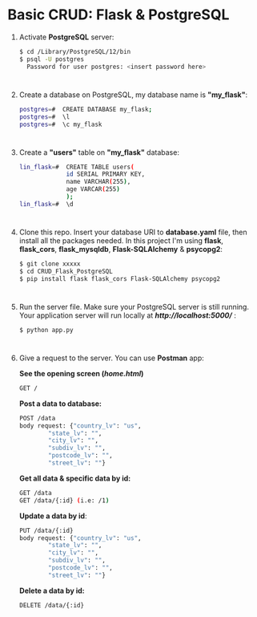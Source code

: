 # Basic CRUD: Flask & PostgreSQL

1. Activate __PostgreSQL__ server:
    
    ```bash
    $ cd /Library/PostgreSQL/12/bin
    $ psql -U postgres
      Password for user postgres: <insert password here>
    ```

#

2. Create a database on PostgreSQL, my database name is __"my_flask"__:
    
    ```bash
    postgres=#  CREATE DATABASE my_flask;
    postgres=#  \l 
    postgres=#  \c my_flask
    ``` 

#

3. Create a __"users"__ table on __"my_flask"__ database:
    
    ```bash
    lin_flask=#  CREATE TABLE users(
                 id SERIAL PRIMARY KEY,
                 name VARCHAR(255),
                 age VARCAR(255)
                 );
    lin_flask=#  \d
    ``` 

#

4. Clone this repo. Insert your database URI to __database.yaml__ file, then install all the packages needed. In this project I'm using __flask__, __flask_cors__, __flask_mysqldb__, __Flask-SQLAlchemy__ & __psycopg2__:
    ```bash
    $ git clone xxxxx
    $ cd CRUD_Flask_PostgreSQL
    $ pip install flask flask_cors Flask-SQLAlchemy psycopg2
    ```

#

5. Run the server file. Make sure your PostgreSQL server is still running. Your application server will run locally at __*http://localhost:5000/*__ :
    ```bash
    $ python app.py
    ```

#

6. Give a request to the server. You can use __Postman__ app:
    
    __See the opening screen (*home.html*)__
    ```bash
    GET /
    ```

    __Post a data to database:__ 
    ```bash
    POST /data
    body request: {"country_lv": "us",
            "state_lv": "",
            "city_lv": "",
            "subdiv_lv": "",
            "postcode_lv": "",
            "street_lv": ""}
    ```
    __Get all data & specific data by id:__
    ```bash
    GET /data
    GET /data/{:id} (i.e: /1)
    ```
    __Update a data by id__:
    ```bash
    PUT /data/{:id}
    body request: {"country_lv": "us",
            "state_lv": "",
            "city_lv": "",
            "subdiv_lv": "",
            "postcode_lv": "",
            "street_lv": ""}
    ```
    __Delete a data by id:__
    ```bash
    DELETE /data/{:id}
    ```

#
